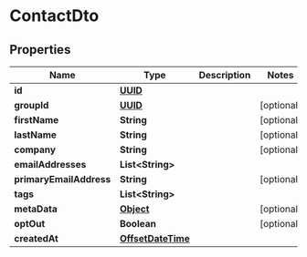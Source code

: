 

# ContactDto

## Properties

Name | Type | Description | Notes
------------ | ------------- | ------------- | -------------
**id** | [**UUID**](UUID) |  | 
**groupId** | [**UUID**](UUID) |  |  [optional]
**firstName** | **String** |  |  [optional]
**lastName** | **String** |  |  [optional]
**company** | **String** |  |  [optional]
**emailAddresses** | **List&lt;String&gt;** |  | 
**primaryEmailAddress** | **String** |  |  [optional]
**tags** | **List&lt;String&gt;** |  | 
**metaData** | [**Object**]() |  |  [optional]
**optOut** | **Boolean** |  |  [optional]
**createdAt** | [**OffsetDateTime**](OffsetDateTime) |  | 



